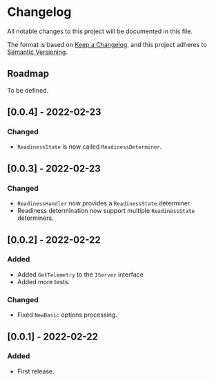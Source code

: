 # Changelog

All notable changes to this project will be documented in this file.

The format is based on [Keep a Changelog](https://keepachangelog.com/en/1.0.0/),
and this project adheres to [Semantic Versioning](https://semver.org/spec/v2.0.0.html).

## Roadmap

To be defined.

## [0.0.4] - 2022-02-23
### Changed
- `ReadinessState` is now called `ReadinessDeterminer`.

## [0.0.3] - 2022-02-23
### Changed
- `ReadinessHandler` now provides a `ReadinessState` determiner.
- Readiness determination now support multiple `ReadinessState` determiners.

## [0.0.2] - 2022-02-22
### Added
- Added `GetTelemetry` to the `IServer` interface
- Added more tests.

### Changed
- Fixed `NewBasic` options processing.

## [0.0.1] - 2022-02-22
### Added
- First release.

